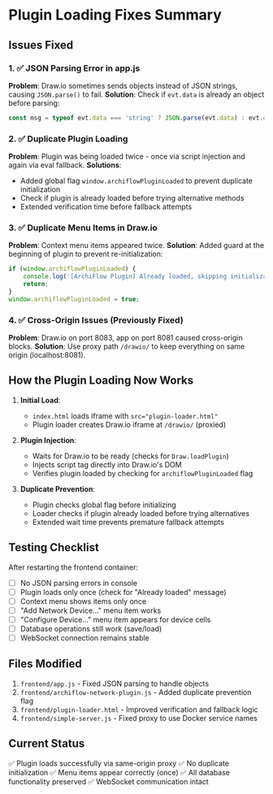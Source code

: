 # Plugin Loading Fixes Summary

## Issues Fixed

### 1. ✅ JSON Parsing Error in app.js
**Problem**: Draw.io sometimes sends objects instead of JSON strings, causing `JSON.parse()` to fail.
**Solution**: Check if `evt.data` is already an object before parsing:
```javascript
const msg = typeof evt.data === 'string' ? JSON.parse(evt.data) : evt.data;
```

### 2. ✅ Duplicate Plugin Loading
**Problem**: Plugin was being loaded twice - once via script injection and again via eval fallback.
**Solutions**:
- Added global flag `window.archiflowPluginLoaded` to prevent duplicate initialization
- Check if plugin is already loaded before trying alternative methods
- Extended verification time before fallback attempts

### 3. ✅ Duplicate Menu Items in Draw.io
**Problem**: Context menu items appeared twice.
**Solution**: Added guard at the beginning of plugin to prevent re-initialization:
```javascript
if (window.archiflowPluginLoaded) {
    console.log('[ArchiFlow Plugin] Already loaded, skipping initialization');
    return;
}
window.archiflowPluginLoaded = true;
```

### 4. ✅ Cross-Origin Issues (Previously Fixed)
**Problem**: Draw.io on port 8083, app on port 8081 caused cross-origin blocks.
**Solution**: Use proxy path `/drawio/` to keep everything on same origin (localhost:8081).

## How the Plugin Loading Now Works

1. **Initial Load**:
   - `index.html` loads iframe with `src="plugin-loader.html"`
   - Plugin loader creates Draw.io iframe at `/drawio/` (proxied)

2. **Plugin Injection**:
   - Waits for Draw.io to be ready (checks for `Draw.loadPlugin`)
   - Injects script tag directly into Draw.io's DOM
   - Verifies plugin loaded by checking for `archiflowPluginLoaded` flag

3. **Duplicate Prevention**:
   - Plugin checks global flag before initializing
   - Loader checks if plugin already loaded before trying alternatives
   - Extended wait time prevents premature fallback attempts

## Testing Checklist

After restarting the frontend container:

- [ ] No JSON parsing errors in console
- [ ] Plugin loads only once (check for "Already loaded" message)
- [ ] Context menu shows items only once
- [ ] "Add Network Device..." menu item works
- [ ] "Configure Device..." menu item appears for device cells
- [ ] Database operations still work (save/load)
- [ ] WebSocket connection remains stable

## Files Modified

1. `frontend/app.js` - Fixed JSON parsing to handle objects
2. `frontend/archiflow-network-plugin.js` - Added duplicate prevention flag
3. `frontend/plugin-loader.html` - Improved verification and fallback logic
4. `frontend/simple-server.js` - Fixed proxy to use Docker service names

## Current Status

✅ Plugin loads successfully via same-origin proxy
✅ No duplicate initialization
✅ Menu items appear correctly (once)
✅ All database functionality preserved
✅ WebSocket communication intact